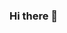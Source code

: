 ### Hi there 👋

<!--
**ally-crowley/ally-crowley** is a ✨ _special_ ✨ repository because its `README.md` (this file) appears on your GitHub profile.

Here are some ideas to get you started:

- 🔭 I’m currently working on projects for Fundies
- 🌱 I’m currently learning Dr. Racket
- 👯 I’m looking to collaborate on environment focused projects
- 🤔 I’m looking for help with growing my network
- 💬 Ask me about Taylor Swift
- 📫 How to reach me: crowley.all@northeastern.edu
- 😄 Pronouns: she/her
- ⚡ Fun fact: I love ice cream
-->
